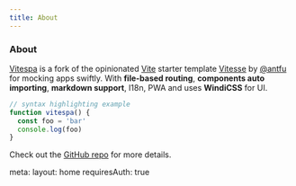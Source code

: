 ```yaml
---
title: About
---
```


<div class="text-center">
  <!-- You can use Vue components inside markdown -->
  <carbon-dicom-overlay class="text-4xl -mb-6 m-auto" />
  <h3>About</h3>
</div>

[Vitespa](https://github.com/ctholho/vitespa) is a fork of the opinionated [Vite](https://github.com/vitejs/vite) starter template [Vitesse](https://github.com/antfu/vitesse) by [@antfu](https://github.com/antfu) for mocking apps swiftly. With **file-based routing**, **components auto importing**, **markdown support**, I18n, PWA and uses **WindiCSS** for UI.

```js
// syntax highlighting example
function vitespa() {
  const foo = 'bar'
  console.log(foo)
}
```

Check out the [GitHub repo](https://github.com/ctholho/vitespa) for more details.

<route lang="yaml">
meta:
  layout: home
  requiresAuth: true
</route>

